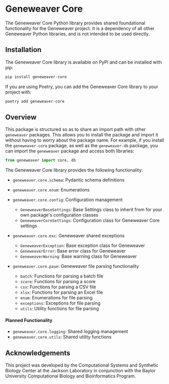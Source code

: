 # Geneweaver Core
The Geneweaver Core Python library provides shared foundational functionality for the Geneweaver project. 
It is a dependency of all other Geneweaver Python libraries, and is not intended to be used directly.

## Installation
The Geneweaver Core library is available on PyPI and can be installed with pip:
```bash
pip install geneweaver-core
```

If you are using Poetry, you can add the Geneweaver Core library to your project with:
```bash
poetry add geneweaver-core
```

## Overview
This package is structured so as to share an import path with other `geneweaver` packages. This allows you to install
the package and import it without having to worry about the package name. For example, if you install the `geneweaver-core`
package, as well as the `geneweaver-db` package, you can import the `geneweaver` package and access both libraries:
```python
from geneweaver import core, db
```

The Geneweaver Core library provides the following functionality:
* `geneweaver.core.schema`: Pydantic schema definitions
* `geneweaver.core.enum`: Enumerations


* `geneweaver.core.config`: Configuration management
  * `GeneweaverBaseSettings`: Base Settings class to inherit from for your own package's configuration classes
  * `GeneweaverCoreSettings`: Configuration class for Geneweaver Core settings


* `geneweaver.core.exc`: Geneweaver shared exceptions
  * `GeneweaverException`: Base exception class for Geneweaver
  * `GeneweaverError`: Base error class for Geneweaver
  * `GeneweaverWarning`: Base warning class for Geneweaver

* `geneweaver.core.pase`: Geneweaver file parsing functionality
  * `batch`: Functions for parsing a batch file
  * `score`: Functions for parsing a score
  * `csv`: Functions for parsing a CSV file
  * `xlsx`: Functions for parsing an Excel file
  * `enum`: Enumerations for file parsing
  * `exceptions`: Exceptions for file parsing
  * `utils`: Utility functions for file parsing

#### Planned Functionality
* `geneweaver.core.logging`: Shared logging management
* `geneweaver.core.utils`: Shared utility functions


## Acknowledgements
This project was developed by the Computational Systems and Synthetic Biology Center at the Jackson Laboratory in
conjunction with the Baylor University Computational Biology and Bioinformatics Program.

